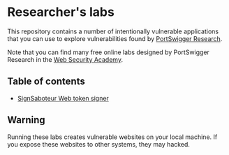 # Researcher's labs
This repository contains a number of intentionally vulnerable applications that you can use to explore vulnerabilities found by [PortSwigger Research](https://portswigger.net/research). 

Note that you can find many free online labs designed by PortSwigger Research in the [Web Security Academy](https://portswigger.net/web-security).

## Table of contents

- [SignSaboteur Web token signer](/signsaboteur-web-token-signer/)

## Warning
Running these labs creates vulnerable websites on your local machine. If you expose these websites to other systems, they may hacked.
